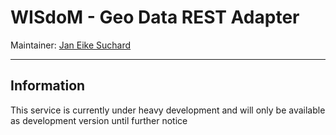 # WISdoM - Geo Data REST Adapter
Maintainer: [Jan Eike Suchard](mailto:jan.eike.suchard@uni-oldenburg.de)
<hr/>

## Information
This service is currently under heavy development and will only be available as development version until further notice